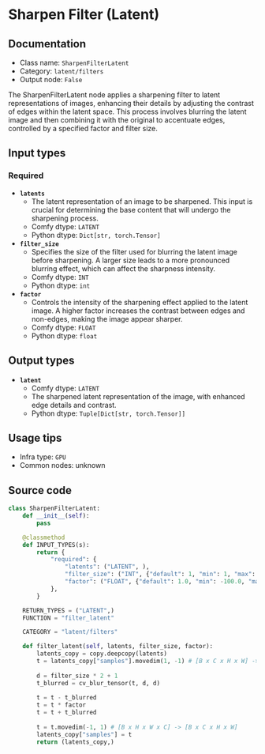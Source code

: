 # Sharpen Filter (Latent)
## Documentation
- Class name: `SharpenFilterLatent`
- Category: `latent/filters`
- Output node: `False`

The SharpenFilterLatent node applies a sharpening filter to latent representations of images, enhancing their details by adjusting the contrast of edges within the latent space. This process involves blurring the latent image and then combining it with the original to accentuate edges, controlled by a specified factor and filter size.
## Input types
### Required
- **`latents`**
    - The latent representation of an image to be sharpened. This input is crucial for determining the base content that will undergo the sharpening process.
    - Comfy dtype: `LATENT`
    - Python dtype: `Dict[str, torch.Tensor]`
- **`filter_size`**
    - Specifies the size of the filter used for blurring the latent image before sharpening. A larger size leads to a more pronounced blurring effect, which can affect the sharpness intensity.
    - Comfy dtype: `INT`
    - Python dtype: `int`
- **`factor`**
    - Controls the intensity of the sharpening effect applied to the latent image. A higher factor increases the contrast between edges and non-edges, making the image appear sharper.
    - Comfy dtype: `FLOAT`
    - Python dtype: `float`
## Output types
- **`latent`**
    - Comfy dtype: `LATENT`
    - The sharpened latent representation of the image, with enhanced edge details and contrast.
    - Python dtype: `Tuple[Dict[str, torch.Tensor]]`
## Usage tips
- Infra type: `GPU`
- Common nodes: unknown


## Source code
```python
class SharpenFilterLatent:
    def __init__(self):
        pass

    @classmethod
    def INPUT_TYPES(s):
        return {
            "required": {
                "latents": ("LATENT", ),
                "filter_size": ("INT", {"default": 1, "min": 1, "max": 128}),
                "factor": ("FLOAT", {"default": 1.0, "min": -100.0, "max": 100.0, "step": 0.01,  "round": 0.01}),
            },
        }

    RETURN_TYPES = ("LATENT",)
    FUNCTION = "filter_latent"

    CATEGORY = "latent/filters"

    def filter_latent(self, latents, filter_size, factor):
        latents_copy = copy.deepcopy(latents)
        t = latents_copy["samples"].movedim(1, -1) # [B x C x H x W] -> [B x H x W x C]
        
        d = filter_size * 2 + 1
        t_blurred = cv_blur_tensor(t, d, d)
        
        t = t - t_blurred
        t = t * factor
        t = t + t_blurred
        
        t = t.movedim(-1, 1) # [B x H x W x C] -> [B x C x H x W]
        latents_copy["samples"] = t
        return (latents_copy,)

```
